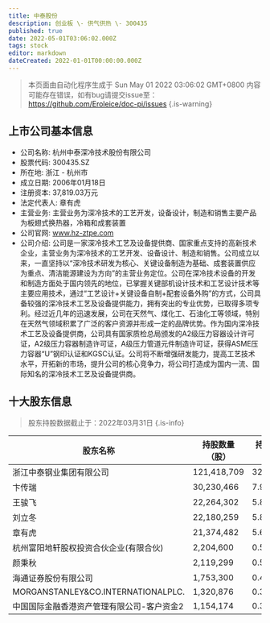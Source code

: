 ```yaml
---
title: 中泰股份
description: 创业板 \- 供气供热 \- 300435
published: true
date: 2022-05-01T03:06:02.000Z
tags: stock
editor: markdown
dateCreated: 2022-01-01T00:00:00.000Z
---
```


> 本页面由自动化程序生成于 Sun May 01 2022 03:06:02 GMT+0800
> 内容可能存在错误，如有bug请提交issue至：https://github.com/Eroleice/doc-pi/issues
{.is-warning}

## 上市公司基本信息
- 公司名称: 杭州中泰深冷技术股份有限公司
- 股票代码: 300435.SZ
- 所在地: 浙江 - 杭州市
- 成立日期: 2006年01月18日
- 注册资本: 37,819.03万元
- 法定代表人: 章有虎
- 主营业务: 主营业务为深冷技术的工艺开发，设备设计，制造和销售主要产品为板翅式换热器，冷箱和成套装置
- 公司官网: www.hz-ztpe.com
- 公司介绍: 公司是一家深冷技术工艺及设备提供商、国家重点支持的高新技术企业，主营业务为深冷技术的工艺开发、设备设计、制造和销售。公司成立以来，一直坚持以“深冷技术研发为核心、关键设备制造为基础、成套装置供应为重点、清洁能源建设为方向”的主营业务定位。公司在深冷技术设备的开发和制造方面处于国内领先的地位，已掌握关键部机设计技术和工艺设计技术等主要应用技术，通过“工艺设计+关键设备自制+配套设备外购”的方式，公司具备较强的深冷技术工艺及设备提供能力，拥有突出的专业优势，已取得多项专利。经过近几年的迅速发展，公司在天然气、煤化工、石油化工等领域，特别在天然气领域积累了广泛的客户资源并形成一定的品牌优势。作为国内深冷技术工艺及设备提供商，公司具有国家质检总局颁发的A2级压力容器设计许可证，A2级压力容器制造许可证，A级压力管道元件制造许可证，获得ASME压力容器“U”钢印认证和KGSC认证。公司将不断增强研发能力，提高工艺技术水平，开拓新的市场，提升公司的核心竞争力，将公司打造成为国内一流、国际知名的深冷技术工艺及设备提供商。


## 十大股东信息
> 股东持股数据截止于：2022年03月31日
{.is-info}

| 股东名称 | 持股数量（股） | 持股比例 |
| --- | --- | --- |
| 浙江中泰钢业集团有限公司 | 121,418,709 | 32.11% |
| 卞传瑞 | 30,230,466 | 7.99% |
| 王骏飞 | 22,264,302 | 5.89% |
| 刘立冬 | 22,180,259 | 5.86% |
| 章有虎 | 21,374,482 | 5.65% |
| 杭州富阳地轩股权投资合伙企业(有限合伙) | 2,204,600 | 0.58% |
| 颜秉秋 | 2,119,299 | 0.56% |
| 海通证券股份有限公司 | 1,753,300 | 0.46% |
| MORGANSTANLEY&CO.INTERNATIONALPLC. | 1,320,876 | 0.35% |
| 中国国际金融香港资产管理有限公司-客户资金2 | 1,154,174 | 0.31% |




